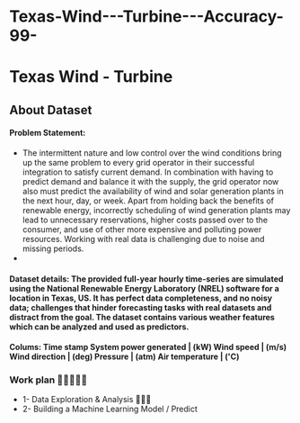 # Texas-Wind---Turbine---Accuracy-99-

# Texas Wind - Turbine 

## About Dataset
#### Problem Statement:
- The intermittent nature and low control over the wind conditions bring up the same problem to every grid operator in their successful integration to satisfy current demand. In combination with having to predict demand and balance it with the supply, the grid operator now also must predict the availability of wind and solar generation plants in the next hour, day, or week. Apart from holding back the benefits of renewable energy, incorrectly scheduling of wind generation plants may lead to unnecessary reservations, higher costs passed over to the consumer, and use of other more expensive and polluting power resources. Working with real data is challenging due to noise and missing periods. 
- 
#### Dataset details: The provided full-year hourly time-series are simulated using the National Renewable Energy Laboratory (NREL) software for a location in Texas, US. It has perfect data completeness, and no noisy data; challenges that hinder forecasting tasks with real datasets and distract from the goal. The dataset contains various weather features which can be analyzed and used as predictors.

#### Colums: Time stamp System power generated | (kW) Wind speed | (m/s) Wind direction | (deg) Pressure | (atm) Air temperature | ('C) 

### Work plan 🤝🤝🤝🤝🤝 
- 1- Data Exploration &amp; Analysis 🤝🤝🤝 
- 2- Building a Machine Learning Model / Predict
